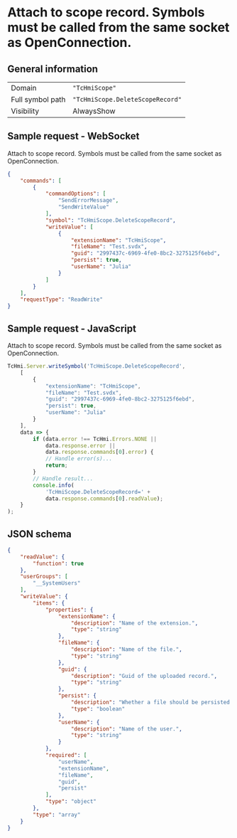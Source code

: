 # Attach to scope record. Symbols must be called from the same socket as OpenConnection.

## General information

|  |  |
| - | - |
| Domain | `"TcHmiScope"` |
| Full symbol path | `"TcHmiScope.DeleteScopeRecord"` |
| Visibility | AlwaysShow |

## Sample request - WebSocket

Attach to scope record. Symbols must be called from the same socket as OpenConnection.
```json
{
    "commands": [
        {
            "commandOptions": [
                "SendErrorMessage",
                "SendWriteValue"
            ],
            "symbol": "TcHmiScope.DeleteScopeRecord",
            "writeValue": [
                {
                    "extensionName": "TcHmiScope",
                    "fileName": "Test.svdx",
                    "guid": "2997437c-6969-4fe0-8bc2-3275125f6ebd",
                    "persist": true,
                    "userName": "Julia"
                }
            ]
        }
    ],
    "requestType": "ReadWrite"
}
```

## Sample request - JavaScript

Attach to scope record. Symbols must be called from the same socket as OpenConnection.
```javascript
TcHmi.Server.writeSymbol('TcHmiScope.DeleteScopeRecord',
    [
        {
            "extensionName": "TcHmiScope",
            "fileName": "Test.svdx",
            "guid": "2997437c-6969-4fe0-8bc2-3275125f6ebd",
            "persist": true,
            "userName": "Julia"
        }
    ],
    data => {
        if (data.error !== TcHmi.Errors.NONE ||
            data.response.error ||
            data.response.commands[0].error) {
            // Handle error(s)...
            return;
        }
        // Handle result...
        console.info(
            'TcHmiScope.DeleteScopeRecord=' +
            data.response.commands[0].readValue);
    }
);
```

## JSON schema

```json
{
    "readValue": {
        "function": true
    },
    "userGroups": [
        "__SystemUsers"
    ],
    "writeValue": {
        "items": {
            "properties": {
                "extensionName": {
                    "description": "Name of the extension.",
                    "type": "string"
                },
                "fileName": {
                    "description": "Name of the file.",
                    "type": "string"
                },
                "guid": {
                    "description": "Guid of the uploaded record.",
                    "type": "string"
                },
                "persist": {
                    "description": "Whether a file should be persisted (after shutdown of the extension the file will be deleted).",
                    "type": "boolean"
                },
                "userName": {
                    "description": "Name of the user.",
                    "type": "string"
                }
            },
            "required": [
                "userName",
                "extensionName",
                "fileName",
                "guid",
                "persist"
            ],
            "type": "object"
        },
        "type": "array"
    }
}
```
